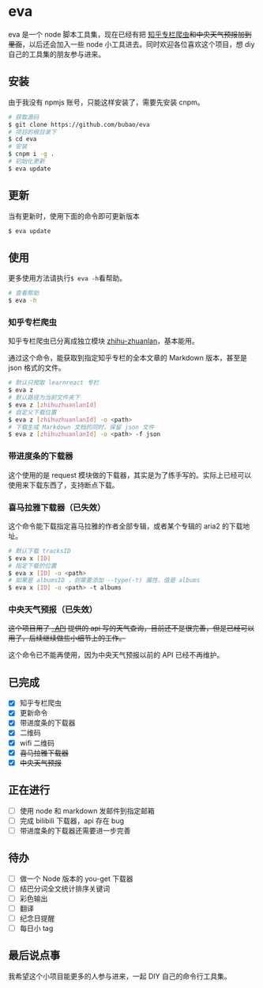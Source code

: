 # eva

eva 是一个 node 脚本工具集，现在已经有把 [知乎专栏爬虫](https://github.com/bubao/zhihu-zhuanlan)~~和中央天气预报加到里面~~，以后还会加入一些 node 小工具进去。同时欢迎各位喜欢这个项目，想 diy 自己的工具集的朋友参与进来。

## 安装

由于我没有 npmjs 账号，只能这样安装了，需要先安装 cnpm。

```sh
# 获取源码
$ git clone https://github.com/bubao/eva
# 项目的根目录下
$ cd eva
# 安装
$ cnpm i -g .
# 初始化更新
$ eva update
```

## 更新

当有更新时，使用下面的命令即可更新版本

```sh
$ eva update
```

## 使用

更多使用方法请执行`$ eva -h`看帮助。

```sh
# 查看帮助
$ eva -h
```

### 知乎专栏爬虫

知乎专栏爬虫已分离成独立模块 [zhihu-zhuanlan](https://github.com/bubao/zhihu-zhuanlan)，基本能用。

通过这个命令，能获取到指定知乎专栏的全本文章的 Markdown 版本，甚至是 json 格式的文件。

```sh
# 默认只爬取 learnreact 专栏
$ eva z
# 默认路径为当前文件夹下
$ eva z [zhihuzhuanlanId]
# 自定义下载位置
$ eva z [zhihuzhuanlanId] -o <path>
# 下载生成 Markdown 文档的同时，保留 json 文件
$ eva z [zhihuzhuanlanId] -o <path> -f json
```

### 带进度条的下载器

这个使用的是 request 模块做的下载器，其实是为了练手写的。实际上已经可以使用来下载东西了，支持断点下载。

### 喜马拉雅下载器（已失效）

这个命令能下载指定喜马拉雅的作者全部专辑，或者某个专辑的 aria2 的下载地址。

```sh
# 默认下载 tracksID
$ eva x [ID]
# 指定下载的位置
$ eva x [ID] -o <path>
# 如果是 albumsID ，则需要添加 --type(-t) 属性，值是 albums
$ eva x [ID] -o <path> -t albums
```

### 中央天气预报（已失效）

~~这个项目用了 [-API](https://github.com/jokermonn/-Api) 提供的 api 写的天气查询，目前还不是很完善，但是已经可以用了，后续继续做些小细节上的工作。~~

这个命令已不能再使用，因为中央天气预报以前的 API 已经不再维护。

## 已完成

-   [x] 知乎专栏爬虫
-   [x] 更新命令
-   [x] 带进度条的下载器
-   [x] 二维码
-   [x] wifi 二维码
-   [x] ~~喜马拉雅下载器~~
-   [x] ~~中央天气预报~~

## 正在进行

-   [ ] 使用 node 和 markdown 发邮件到指定邮箱
-   [ ] 完成 bilibili 下载器，api 存在 bug
-   [ ] 带进度条的下载器还需要进一步完善

## 待办

-   [ ] 做一个 Node 版本的 you-get 下载器
-   [ ] 结巴分词全文统计排序关键词
-   [ ] 彩色输出
-   [ ] 翻译
-   [ ] 纪念日提醒
-   [ ] 每日小 tag

## 最后说点事

我希望这个小项目能更多的人参与进来，一起 DIY 自己的命令行工具集。
